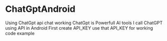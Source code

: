# ChatGptAndroid
Using ChatGpt api chat working
ChatGpt is Powerfull AI tools 
I call ChatGPT using API in Android 
First create API_KEY
use that API_KEY for working code example
